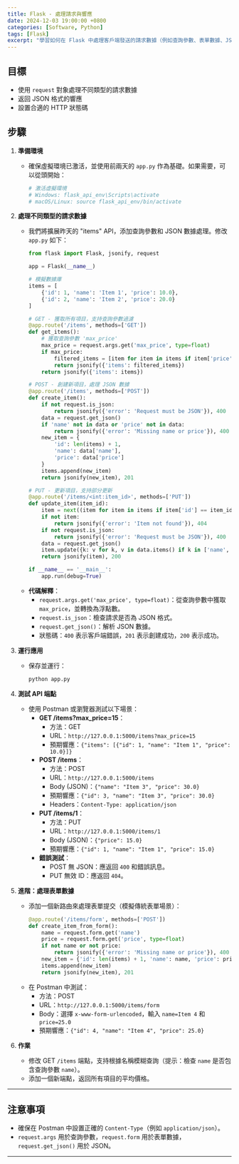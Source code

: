 ```yaml
---
title: Flask - 處理請求與響應
date: 2024-12-03 19:00:00 +0800
categories: [Software, Python]
tags: [Flask] 
excerpt: "學習如何在 Flask 中處理客戶端發送的請求數據（例如查詢參數、表單數據、JSON），並返回結構化的 JSON 響應，同時設置適當的 HTTP 狀態碼。"
---
```


## **目標**
- 使用 `request` 對象處理不同類型的請求數據
- 返回 JSON 格式的響應
- 設置合適的 HTTP 狀態碼

## **步驟**

1. **準備環境**
   - 確保虛擬環境已激活，並使用前兩天的 `app.py` 作為基礎。如果需要，可以從頭開始：
     ```bash
     # 激活虛擬環境
     # Windows: flask_api_env\Scripts\activate
     # macOS/Linux: source flask_api_env/bin/activate
     ```

2. **處理不同類型的請求數據**
   - 我們將擴展昨天的 "items" API，添加查詢參數和 JSON 數據處理。修改 `app.py` 如下：
     ```python
     from flask import Flask, jsonify, request

     app = Flask(__name__)

     # 模擬數據庫
     items = [
         {'id': 1, 'name': 'Item 1', 'price': 10.0},
         {'id': 2, 'name': 'Item 2', 'price': 20.0}
     ]

     # GET - 獲取所有項目，支持查詢參數過濾
     @app.route('/items', methods=['GET'])
     def get_items():
         # 獲取查詢參數 'max_price'
         max_price = request.args.get('max_price', type=float)
         if max_price:
             filtered_items = [item for item in items if item['price'] <= max_price]
             return jsonify({'items': filtered_items})
         return jsonify({'items': items})

     # POST - 創建新項目，處理 JSON 數據
     @app.route('/items', methods=['POST'])
     def create_item():
         if not request.is_json:
             return jsonify({'error': 'Request must be JSON'}), 400
         data = request.get_json()
         if 'name' not in data or 'price' not in data:
             return jsonify({'error': 'Missing name or price'}), 400
         new_item = {
             'id': len(items) + 1,
             'name': data['name'],
             'price': data['price']
         }
         items.append(new_item)
         return jsonify(new_item), 201

     # PUT - 更新項目，支持部分更新
     @app.route('/items/<int:item_id>', methods=['PUT'])
     def update_item(item_id):
         item = next((item for item in items if item['id'] == item_id), None)
         if not item:
             return jsonify({'error': 'Item not found'}), 404
         if not request.is_json:
             return jsonify({'error': 'Request must be JSON'}), 400
         data = request.get_json()
         item.update({k: v for k, v in data.items() if k in ['name', 'price']})
         return jsonify(item), 200

     if __name__ == '__main__':
         app.run(debug=True)
     ```
   - **代碼解釋**：
     - `request.args.get('max_price', type=float)`：從查詢參數中獲取 `max_price`，並轉換為浮點數。
     - `request.is_json`：檢查請求是否為 JSON 格式。
     - `request.get_json()`：解析 JSON 數據。
     - 狀態碼：`400` 表示客戶端錯誤，`201` 表示創建成功，`200` 表示成功。

3. **運行應用**
   - 保存並運行：
     ```bash
     python app.py
     ```

4. **測試 API 端點**
   - 使用 Postman 或瀏覽器測試以下場景：
     - **GET /items?max_price=15**：
       - 方法：GET
       - URL：`http://127.0.0.1:5000/items?max_price=15`
       - 預期響應：`{"items": [{"id": 1, "name": "Item 1", "price": 10.0}]}`
     - **POST /items**：
       - 方法：POST
       - URL：`http://127.0.0.1:5000/items`
       - Body (JSON)：`{"name": "Item 3", "price": 30.0}`
       - 預期響應：`{"id": 3, "name": "Item 3", "price": 30.0}`
       - Headers：`Content-Type: application/json`
     - **PUT /items/1**：
       - 方法：PUT
       - URL：`http://127.0.0.1:5000/items/1`
       - Body (JSON)：`{"price": 15.0}`
       - 預期響應：`{"id": 1, "name": "Item 1", "price": 15.0}`
     - **錯誤測試**：
       - POST 無 JSON：應返回 `400` 和錯誤訊息。
       - PUT 無效 ID：應返回 `404`。

5. **進階：處理表單數據**
   - 添加一個新路由來處理表單提交（模擬傳統表單場景）：
     ```python
     @app.route('/items/form', methods=['POST'])
     def create_item_from_form():
         name = request.form.get('name')
         price = request.form.get('price', type=float)
         if not name or not price:
             return jsonify({'error': 'Missing name or price'}), 400
         new_item = {'id': len(items) + 1, 'name': name, 'price': price}
         items.append(new_item)
         return jsonify(new_item), 201
     ```
   - 在 Postman 中測試：
     - 方法：POST
     - URL：`http://127.0.0.1:5000/items/form`
     - Body：選擇 `x-www-form-urlencoded`，輸入 `name=Item 4` 和 `price=25.0`
     - 預期響應：`{"id": 4, "name": "Item 4", "price": 25.0}`

6. **作業**
   - 修改 GET `/items` 端點，支持根據名稱模糊查詢（提示：檢查 `name` 是否包含查詢參數 `name`）。
   - 添加一個新端點，返回所有項目的平均價格。

---

## **注意事項**
- 確保在 Postman 中設置正確的 `Content-Type`（例如 `application/json`）。
- `request.args` 用於查詢參數，`request.form` 用於表單數據，`request.get_json()` 用於 JSON。

---

